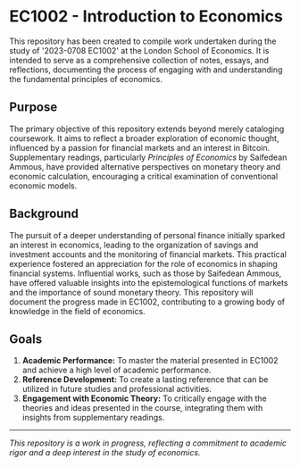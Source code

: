 # EC1002 - Introduction to Economics

This repository has been created to compile work undertaken during the study of '2023-0708 EC1002' at the London School of Economics. It is intended to serve as a comprehensive collection of notes, essays, and reflections, documenting the process of engaging with and understanding the fundamental principles of economics.

## Purpose

The primary objective of this repository extends beyond merely cataloging coursework. It aims to reflect a broader exploration of economic thought, influenced by a passion for financial markets and an interest in Bitcoin. Supplementary readings, particularly *Principles of Economics* by Saifedean Ammous, have provided alternative perspectives on monetary theory and economic calculation, encouraging a critical examination of conventional economic models.

## Background

The pursuit of a deeper understanding of personal finance initially sparked an interest in economics, leading to the organization of savings and investment accounts and the monitoring of financial markets. This practical experience fostered an appreciation for the role of economics in shaping financial systems. Influential works, such as those by Saifedean Ammous, have offered valuable insights into the epistemological functions of markets and the importance of sound monetary theory. This repository will document the progress made in EC1002, contributing to a growing body of knowledge in the field of economics.

## Goals

1. **Academic Performance:** To master the material presented in EC1002 and achieve a high level of academic performance.
2. **Reference Development:** To create a lasting reference that can be utilized in future studies and professional activities.
3. **Engagement with Economic Theory:** To critically engage with the theories and ideas presented in the course, integrating them with insights from supplementary readings.

---

*This repository is a work in progress, reflecting a commitment to academic rigor and a deep interest in the study of economics.*
